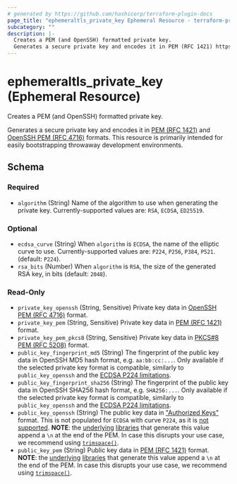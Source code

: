 ```yaml
---
# generated by https://github.com/hashicorp/terraform-plugin-docs
page_title: "ephemeraltls_private_key Ephemeral Resource - terraform-provider-ephemeraltls"
subcategory: ""
description: |-
  Creates a PEM (and OpenSSH) formatted private key.
  Generates a secure private key and encodes it in PEM (RFC 1421) https://datatracker.ietf.org/doc/html/rfc1421 and OpenSSH PEM (RFC 4716) https://datatracker.ietf.org/doc/html/rfc4716 formats. This resource is primarily intended for easily bootstrapping throwaway development environments.
---
```


# ephemeraltls_private_key (Ephemeral Resource)

Creates a PEM (and OpenSSH) formatted private key.

Generates a secure private key and encodes it in [PEM (RFC 1421)](https://datatracker.ietf.org/doc/html/rfc1421) and [OpenSSH PEM (RFC 4716)](https://datatracker.ietf.org/doc/html/rfc4716) formats. This resource is primarily intended for easily bootstrapping throwaway development environments.



<!-- schema generated by tfplugindocs -->
## Schema

### Required

- `algorithm` (String) Name of the algorithm to use when generating the private key. Currently-supported values are: `RSA`, `ECDSA`, `ED25519`.

### Optional

- `ecdsa_curve` (String) When `algorithm` is `ECDSA`, the name of the elliptic curve to use. Currently-supported values are: `P224`, `P256`, `P384`, `P521`. (default: `P224`).
- `rsa_bits` (Number) When `algorithm` is `RSA`, the size of the generated RSA key, in bits (default: `2048`).

### Read-Only

- `private_key_openssh` (String, Sensitive) Private key data in [OpenSSH PEM (RFC 4716)](https://datatracker.ietf.org/doc/html/rfc4716) format.
- `private_key_pem` (String, Sensitive) Private key data in [PEM (RFC 1421)](https://datatracker.ietf.org/doc/html/rfc1421) format.
- `private_key_pem_pkcs8` (String, Sensitive) Private key data in [PKCS#8 PEM (RFC 5208)](https://datatracker.ietf.org/doc/html/rfc5208) format.
- `public_key_fingerprint_md5` (String) The fingerprint of the public key data in OpenSSH MD5 hash format, e.g. `aa:bb:cc:...`. Only available if the selected private key format is compatible, similarly to `public_key_openssh` and the [ECDSA P224 limitations](../../docs#limitations).
- `public_key_fingerprint_sha256` (String) The fingerprint of the public key data in OpenSSH SHA256 hash format, e.g. `SHA256:...`. Only available if the selected private key format is compatible, similarly to `public_key_openssh` and the [ECDSA P224 limitations](../../docs#limitations).
- `public_key_openssh` (String) The public key data in ["Authorized Keys"](https://www.ssh.com/academy/ssh/authorized_keys/openssh#format-of-the-authorized-keys-file) format. This is not populated for `ECDSA` with curve `P224`, as it is [not supported](../../docs#limitations). **NOTE**: the [underlying](https://pkg.go.dev/encoding/pem#Encode) [libraries](https://pkg.go.dev/golang.org/x/crypto/ssh#MarshalAuthorizedKey) that generate this value append a `\n` at the end of the PEM. In case this disrupts your use case, we recommend using [`trimspace()`](https://www.terraform.io/language/functions/trimspace).
- `public_key_pem` (String) Public key data in [PEM (RFC 1421)](https://datatracker.ietf.org/doc/html/rfc1421) format. **NOTE**: the [underlying](https://pkg.go.dev/encoding/pem#Encode) [libraries](https://pkg.go.dev/golang.org/x/crypto/ssh#MarshalAuthorizedKey) that generate this value append a `\n` at the end of the PEM. In case this disrupts your use case, we recommend using [`trimspace()`](https://www.terraform.io/language/functions/trimspace).
